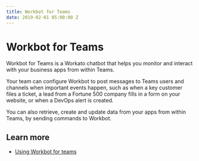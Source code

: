 ```yaml
---
title: Workbot for Teams
date: 2019-02-01 05:00:00 Z
---
```


# Workbot for Teams
Workbot for Teams is a Workato chatbot that helps you monitor and interact with your business apps from within Teams.

Your team can configure Workbot to post messages to Teams users and channels when important events happen, such as when a key customer files a ticket, a lead from a Fortune 500 company fills in a form on your website, or when a DevOps alert is created.

You can also retrieve, create and update data from your apps from within Teams, by sending commands to Workbot.

## Learn more
- [Using Workbot for teams](/using-workbot-for-teams/)
